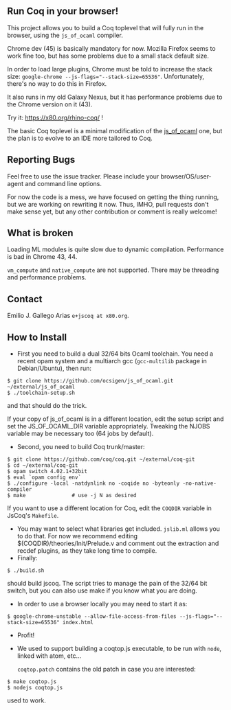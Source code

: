 Run Coq in your browser!
------------------------

This project allows you to build a Coq toplevel that will fully run in
the browser, using the `js_of_ocaml` compiler.

Chrome dev (45) is basically mandatory for now. Mozilla Firefox seems to
work fine too, but has some problems due to a small stack default size.

In order to load large plugins, Chrome must be told to increase the
stack size: `google-chrome --js-flags="--stack-size=65536"`. Unfortunately, there's no way to do
this in Firefox.

It also runs in my old Galaxy Nexus, but it has performance problems
due to the Chrome version on it (43).

Try it: <https://x80.org/rhino-coq/> !

The basic Coq toplevel is a minimal modification of the
[js\_of\_ocaml](http://ocsigen.org/js_of_ocaml/) one, but the plan is
to evolve to an IDE more tailored to Coq.

## Reporting Bugs ##

Feel free to use the issue tracker. Please include your
browser/OS/user-agent and command line options.

For now the code is a mess, we have focused on getting the thing
running, but we are working on rewriting it now. Thus, IMHO, pull
requests don't make sense yet, but any other contribution or comment
is really welcome!

## What is broken ##

Loading ML modules is quite slow due to dynamic
compilation. Performance is bad in Chrome 43, 44.

`vm_compute` and `native_compute` are not supported. There may be
threading and performance problems.

## Contact ##

Emilio J. Gallego Arias `e+jscoq at x80.org`.

## How to Install ##

* First you need to build a dual 32/64 bits Ocaml toolchain. You need a
  recent opam system and a multiarch gcc (`gcc-multilib` package in
  Debian/Ubuntu), then run:
````
$ git clone https://github.com/ocsigen/js_of_ocaml.git ~/external/js_of_ocaml
$ ./toolchain-setup.sh
````
  and that should do the trick.

  If your copy of js_of_ocaml is in a different location, edit the setup
  script and set the JS_OF_OCAML_DIR variable appropriately. Tweaking the NJOBS
  variable may be necessary too (64 jobs by default).
* Second, you need to build Coq trunk/master:
````
$ git clone https://github.com/coq/coq.git ~/external/coq-git
$ cd ~/external/coq-git
$ opam switch 4.02.1+32bit
$ eval `opam config env`
$ ./configure -local -natdynlink no -coqide no -byteonly -no-native-compiler
$ make               # use -j N as desired
````
  If you want to use a different location for Coq, edit the `COQDIR` variable in JsCoq's `Makefile`.
* You may want to select what libraries get included. `jslib.ml` allows
  you to do that. For now we recommend editing
  $(COQDIR)/theories/Init/Prelude.v and comment out the extraction
  and recdef plugins, as they take long time to compile.
* Finally:
````
$ ./build.sh
````
  should build jscoq. The script tries to manage the pain of the 32/64
  bit switch, but you can also use make if you know what you are doing.
* In order to use a browser locally you may need to start it as:
````
$ google-chrome-unstable --allow-file-access-from-files --js-flags="--stack-size=65536" index.html
````
* Profit!
* We used to support building a coqtop.js executable, to be run with
  `node`, linked with atom, etc...

  `coqtop.patch` contains the old patch in case you are interested:
````
$ make coqtop.js
$ nodejs coqtop.js
````
  used to work.
